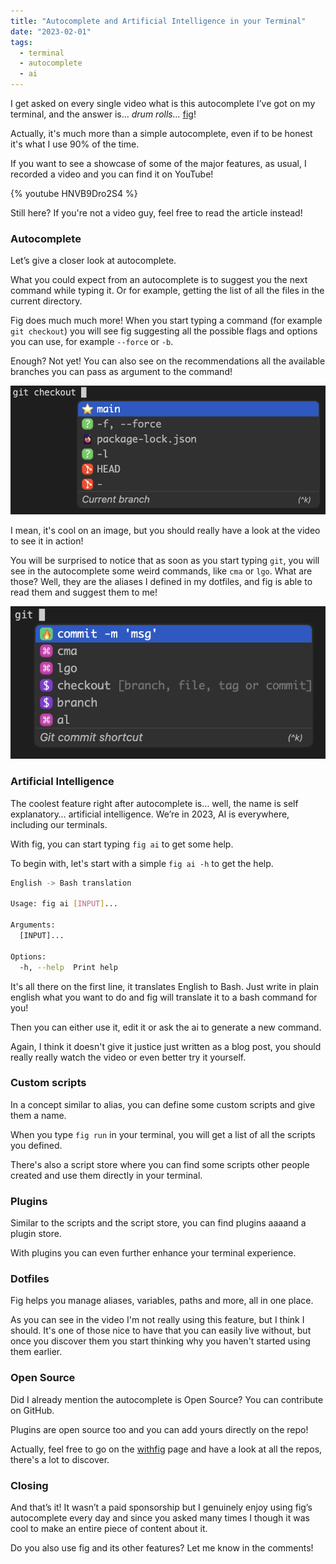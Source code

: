 ```yaml
---
title: "Autocomplete and Artificial Intelligence in your Terminal"
date: "2023-02-01"
tags:
  - terminal
  - autocomplete
  - ai
---
```


I get asked on every single video what is this autocomplete I’ve got on my terminal, and the answer is... _drum rolls..._ [fig](https://fig.io/)!

Actually, it's much more than a simple autocomplete, even if to be honest it's what I use 90% of the time.

If you want to see a showcase of some of the major features, as usual, I recorded a video and you can find it on YouTube!

{% youtube HNVB9Dro2S4 %}

Still here? If you're not a video guy, feel free to read the article instead!

### Autocomplete

Let’s give a closer look at autocomplete.

What you could expect from an autocomplete is to suggest you the next command while typing it. Or for example, getting the list of all the files in the current directory.

Fig does much much more! When you start typing a command (for example `git checkout`) you will see fig suggesting all the possible flags and options you can use, for example `--force` or `-b`.

Enough? Not yet! You can also see on the recommendations all the available branches you can pass as argument to the command!

![fig branch](./fig-branch.png)

I mean, it's cool on an image, but you should really have a look at the video to see it in action!

You will be surprised to notice that as soon as you start typing `git`, you will see in the autocomplete some weird commands, like `cma` or `lgo`. What are those? Well, they are the aliases I defined in my dotfiles, and fig is able to read them and suggest them to me!

![fig alias](./fig-alias.png)

### Artificial Intelligence

The coolest feature right after autocomplete is… well, the name is self explanatory… artificial intelligence. We’re in 2023, AI is everywhere, including our terminals.

With fig, you can start typing `fig ai` to get some help.

To begin with, let's start with a simple `fig ai -h` to get the help.

```bash
English -> Bash translation

Usage: fig ai [INPUT]...

Arguments:
  [INPUT]...

Options:
  -h, --help  Print help
```

It's all there on the first line, it translates English to Bash. Just write in plain english what you want to do and fig will translate it to a bash command for you!

Then you can either use it, edit it or ask the ai to generate a new command.

Again, I think it doesn't give it justice just written as a blog post, you should really really watch the video or even better try it yourself.

### Custom scripts

In a concept similar to alias, you can define some custom scripts and give them a name.

When you type `fig run` in your terminal, you will get a list of all the scripts you defined.

There's also a script store where you can find some scripts other people created and use them directly in your terminal.

### Plugins

Similar to the scripts and the script store, you can find plugins aaaand a plugin store.

With plugins you can even further enhance your terminal experience.

### Dotfiles

Fig helps you manage aliases, variables, paths and more, all in one place.

As you can see in the video I'm not really using this feature, but I think I should. It's one of those nice to have that you can easily live without, but once you discover them you start thinking why you haven't started using them earlier.

### Open Source

Did I already mention the autocomplete is Open Source? You can contribute on GitHub.

Plugins are open source too and you can add yours directly on the repo!

Actually, feel free to go on the [withfig](https://github.com/withfig/) page and have a look at all the repos, there's a lot to discover.

### Closing

And that’s it! It wasn’t a paid sponsorship but I genuinely enjoy using fig’s autocomplete every day and since you asked many times I though it was cool to make an entire piece of content about it.

Do you also use fig and its other features? Let me know in the comments!
